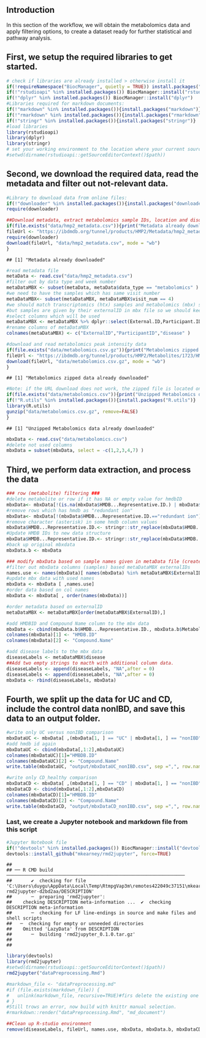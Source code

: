 ## Introduction

In this section of the workflow, we will obtain the metabolomics data
and apply filtering options, to create a dataset ready for further
statistical and pathway analysis.

## First, we setup the required libraries to get started.

``` r
# check if libraries are already installed > otherwise install it
if(!requireNamespace("BiocManager", quietly = TRUE)) install.packages("BiocManager",repos = "http://cran.us.r-project.org")
if(!"rstudioapi" %in% installed.packages()) BiocManager::install("rstudioapi")
if(!"dplyr" %in% installed.packages()) BiocManager::install("dplyr")
#Libraries required for markdown documents:
if(!"markdown" %in% installed.packages()){install.packages("markdown")}
if(!"rmarkdown" %in% installed.packages()){install.packages("rmarkdown")}
if(!"stringr" %in% installed.packages()){install.packages("stringr")}
#load libraries
library(rstudioapi)
library(dplyr)
library(stringr)
# set your working environment to the location where your current source file is saved into.
#setwd(dirname(rstudioapi::getSourceEditorContext()$path))
```

## Second, we download the required data, read the metadata and filter out not-relevant data.

``` r
#Library to download data from online files:
if(!"downloader" %in% installed.packages()){install.packages("downloader")}
require(downloader)

##Download metadata, extract metabolomics sample IDs, location and disorders.
if(file.exists("data/hmp2_metadata.csv")){print("Metadata already downloaded")}else{
fileUrl <- "https://ibdmdb.org/tunnel/products/HMP2/Metadata/hmp2_metadata.csv?accessType=DOWNLOAD"
require(downloader)
download(fileUrl, "data/hmp2_metadata.csv", mode = "wb")
}
```

    ## [1] "Metadata already downloaded"

``` r
#read metadata file
metaData <- read.csv("data/hmp2_metadata.csv")
#filter out by data type and week number
metaDataMBX <- subset(metaData, metaData$data_type == "metabolomics" )
#we need to have the samples which has same visit number
metaDataMBX<- subset(metaDataMBX, metaDataMBX$visit_num == 4)
#we should match transcriptomics (htx) samples and metabolomics (mbx) samples with participantID
#but samples are given by their externalID in mbx file so we should keep them both
#select columns which will be used
metaDataMBX <- metaDataMBX %>% dplyr::select(External.ID,Participant.ID,diagnosis)
#rename columns of metaDataMBX
colnames(metaDataMBX) <- c("ExternalID","ParticipantID","disease" )

#download and read metabolomics peak intensity data
if(file.exists("data/metabolomics.csv.gz")){print("Metabolomics zipped data already downloaded")}else{
fileUrl <- "https://ibdmdb.org/tunnel/products/HMP2/Metabolites/1723/HMP2_metabolomics.csv.gz?accessType=DOWNLOAD"
download(fileUrl, "data/metabolomics.csv.gz", mode = "wb")
}
```

    ## [1] "Metabolomics zipped data already downloaded"

``` r
#Note: if the URL download does not work, the zipped file is located on GitHub to continue the rest of this script.
if(file.exists("data/metabolomics.csv")){print("Unzipped Metabolomics data already downloaded")}else{
if(!"R.utils" %in% installed.packages()){install.packages("R.utils")}
library(R.utils)
gunzip("data/metabolomics.csv.gz", remove=FALSE)
}
```

    ## [1] "Unzipped Metabolomics data already downloaded"

``` r
mbxData <- read.csv("data/metabolomics.csv")
#delete not used columns
mbxData = subset(mbxData, select = -c(1,2,3,4,7) )
```

## Third, we perform data extraction, and process the data

``` r
### row (metabolite) filtering ###
#delete metabolite or row if it has NA or empty value for hmdbID
mbxData<- mbxData[!(is.na(mbxData$HMDB...Representative.ID.) | mbxData$HMDB...Representative.ID.=="") , ]
#remove rows which has hmdb as "redundant ion"
mbxData<- mbxData[!(mbxData$HMDB...Representative.ID.=="redundant ion") , ]
#remove character (asterisk) in some hmdb column values
mbxData$HMDB...Representative.ID.<- stringr::str_replace(mbxData$HMDB...Representative.ID., '\\*', '')
#Update HMDB IDs to new data structure
mbxData$HMDB...Representative.ID.<- stringr::str_replace(mbxData$HMDB...Representative.ID., 'HMDB', 'HMDB00')
#back up original mbxdata
mbxData.b <- mbxData

### modify mbxData based on sample names given in metaData file (created with the criteria visit_num=4 )###
#filter out mbxData columns (samples) based metaDataMBX externalIDs
names.use <- names(mbxData)[ names(mbxData) %in% metaDataMBX$ExternalID]
#update mbx data with used names
mbxData <- mbxData [ ,names.use]
#order data based on col names
mbxData <- mbxData[ , order(names(mbxData))]

#order metadata based on externalID
metaDataMBX <- metaDataMBX[order(metaDataMBX$ExternalID),]

#add HMDBID and Compound Name column to the mbx data
mbxData <- cbind(mbxData.b$HMDB...Representative.ID., mbxData.b$Metabolite,mbxData)
colnames(mbxData)[1] <- "HMDB.ID"
colnames(mbxData)[2] <- "Compound.Name"

#add disease labels to the mbx data
diseaseLabels <- metaDataMBX$disease
##Add two empty strings to macth with additional column data.
diseaseLabels <- append(diseaseLabels, "NA",after = 0)
diseaseLabels <- append(diseaseLabels, "NA",after = 0)
mbxData <- rbind(diseaseLabels, mbxData)
```

## Fourth, we split up the data for UC and CD, include the control data nonIBD, and save this data to an output folder.

``` r
#write only UC versus nonIBD comparison
mbxDataUC <- mbxData[ ,(mbxData[1, ] == "UC" | mbxData[1, ] == "nonIBD")]
#add hmdb id again
mbxDataUC <- cbind(mbxData[,1:2],mbxDataUC)
colnames(mbxDataUC)[1]="HMBDB.ID"
colnames(mbxDataUC)[2] <- "Compound.Name"
write.table(mbxDataUC, "output/mbxDataUC_nonIBD.csv", sep =",", row.names = FALSE)

#write only CD_healthy comparison
mbxDataCD <- mbxData[ ,(mbxData[1, ] == "CD" | mbxData[1, ] == "nonIBD")]
mbxDataCD <- cbind(mbxData[,1:2],mbxDataCD)
colnames(mbxDataCD)[1]="HMBDB.ID"
colnames(mbxDataCD)[2] <- "Compound.Name"
write.table(mbxDataCD, "output/mbxDataCD_nonIBD.csv", sep =",", row.names = FALSE)
```

### Last, we create a Jupyter notebook and markdown file from this script

``` r
#Jupyter Notebook file
if(!"devtools" %in% installed.packages()) BiocManager::install("devtools")
devtools::install_github("mkearney/rmd2jupyter", force=TRUE)
```

    ## 
    ## ── R CMD build ─────────────────────────────────────────────────────────────────
    ##       ✔  checking for file 'C:\Users\duygu\AppData\Local\Temp\RtmpgVap3m\remotes422049c37151\mkearney-rmd2jupyter-d2bd2aa/DESCRIPTION'
    ##       ─  preparing 'rmd2jupyter':
    ##    checking DESCRIPTION meta-information ...  ✔  checking DESCRIPTION meta-information
    ##       ─  checking for LF line-endings in source and make files and shell scripts
    ##   ─  checking for empty or unneeded directories
    ##    Omitted 'LazyData' from DESCRIPTION
    ##       ─  building 'rmd2jupyter_0.1.0.tar.gz'
    ##      
    ## 

``` r
library(devtools)
library(rmd2jupyter)
#setwd(dirname(rstudioapi::getSourceEditorContext()$path))
rmd2jupyter("dataPreprocessing.Rmd")

#markdown_file <- "dataPreprocessing.md"
#if (file.exists(markdown_file)) {
#   unlink(markdown_file, recursive=TRUE)#firs delete the existing one
# }
#Still trows an error, now build with knittr manual selection.
#rmarkdown::render("dataPreprocessing.Rmd", "md_document")

##Clean up R-studio environment
remove(diseaseLabels, fileUrl, names.use, mbxData, mbxData.b, mbxDataCD, mbxDataUC, metaDataMBX, metaData)
```
